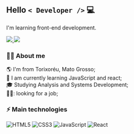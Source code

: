 
##  Hello  `< Developer />`  💻

I'm learning front-end development.
<p>
  <a href="mailto:derikdeewkb@gmail.com">
      <img src="https://img.shields.io/badge/Gmail-D14836?style=for-the-badge&logo=gmail&logoColor=white"/>
  </a>
  <a href="https://www.linkedin.com/in/d%C3%A9rik-figueiredo-570079186/">
      <img src="https://img.shields.io/badge/LinkedIn-0077B5?style=for-the-badge&logo=linkedin&logoColor=white)"/>
  </a>
</p>


### 👨‍💻 About me 

:earth_americas: I'm from Torixoréu, Mato Grosso;  
🌱 I am currently learning JavaScript and react;  
:mortar_board: Studying Analysis and Systems Development;  
👷‍♂️: looking for a job;

### ⚡ Main technologies

![HTML5](https://img.shields.io/badge/-HTML5-E34F26?style=flat-square&logo=html5&logoColor=white)
![CSS3](https://img.shields.io/badge/-CSS3-1572B6?style=flat-square&logo=css3)
![JavaScript](https://img.shields.io/badge/-JavaScript-000?style=flat-square&logo=javascript)
![React](https://img.shields.io/badge/-React-282C34?style=flat-square&logo=react)

